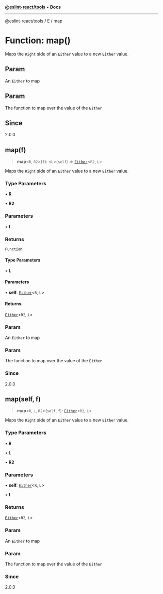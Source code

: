 [**@eslint-react/tools**](../../../README.md) • **Docs**

***

[@eslint-react/tools](../../../README.md) / [E](../README.md) / map

# Function: map()

Maps the `Right` side of an `Either` value to a new `Either` value.

## Param

An `Either` to map

## Param

The function to map over the value of the `Either`

## Since

2.0.0

## map(f)

> **map**\<`R`, `R2`\>(`f`): \<`L`\>(`self`) => [`Either`](../type-aliases/Either.md)\<`R2`, `L`\>

Maps the `Right` side of an `Either` value to a new `Either` value.

### Type Parameters

• **R**

• **R2**

### Parameters

• **f**

### Returns

`Function`

#### Type Parameters

• **L**

#### Parameters

• **self**: [`Either`](../type-aliases/Either.md)\<`R`, `L`\>

#### Returns

[`Either`](../type-aliases/Either.md)\<`R2`, `L`\>

### Param

An `Either` to map

### Param

The function to map over the value of the `Either`

### Since

2.0.0

## map(self, f)

> **map**\<`R`, `L`, `R2`\>(`self`, `f`): [`Either`](../type-aliases/Either.md)\<`R2`, `L`\>

Maps the `Right` side of an `Either` value to a new `Either` value.

### Type Parameters

• **R**

• **L**

• **R2**

### Parameters

• **self**: [`Either`](../type-aliases/Either.md)\<`R`, `L`\>

• **f**

### Returns

[`Either`](../type-aliases/Either.md)\<`R2`, `L`\>

### Param

An `Either` to map

### Param

The function to map over the value of the `Either`

### Since

2.0.0
